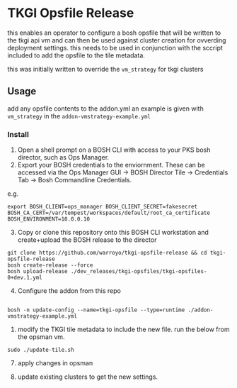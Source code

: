 # TKGI Opsfile Release

this enables an operator to configure a bosh opsfile that will be written to the tkgi api vm and can then be used against cluster creation for ovverding deployment settings. this needs to be used in conjunction with the sccript included to add the opsfile to the tile metadata.

this was initially written to override the `vm_strategy` for tkgi clusters

## Usage 

add any opsfile contents to the addon.yml an example is given with `vm_strategy` in the `addon-vmstrategy-example.yml`

### Install

1. Open a shell prompt on a BOSH CLI with access to your PKS bosh director, such as Ops Manager.
2. Export your BOSH credentials to the enviornment.  These can be accessed via the Ops Manager GUI -> BOSH Director Tile -> Credentials Tab -> Bosh Commandline Credentials.

e.g.
```
export BOSH_CLIENT=ops_manager BOSH_CLIENT_SECRET=fakesecret BOSH_CA_CERT=/var/tempest/workspaces/default/root_ca_certificate  BOSH_ENVIRONMENT=10.0.0.10
```
3. Copy or clone this repository onto this BOSH CLI workstation and create+upload the BOSH release to the director

```
git clone https://github.com/warroyo/tkgi-opsfile-release && cd tkgi-opsfile-release
bosh create-release --force
bosh upload-release ./dev_releases/tkgi-opsfiles/tkgi-opsfiles-0+dev.1.yml

```
4. Configure the addon from this repo
```

bosh -n update-config --name=tkgi-opsfile --type=runtime ./addon-vmstrategy-example.yml
```

1. modify the TKGI tile metadata to include the new file. run the below from the opsman vm.

```
sudo ./update-tile.sh
```

7. apply changes in opsman

8. update existing clusters to get the new settings.
